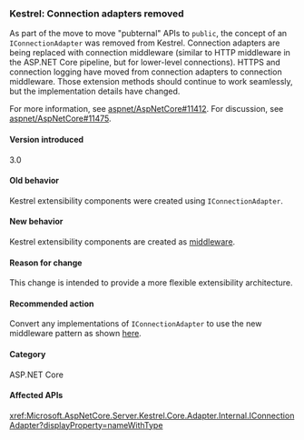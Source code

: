 ### Kestrel: Connection adapters removed

As part of the move to move "pubternal" APIs to `public`, the concept of an `IConnectionAdapter` was removed from Kestrel. Connection adapters are being replaced with connection middleware (similar to HTTP middleware in the ASP.NET Core pipeline, but for lower-level connections). HTTPS and connection logging have moved from connection adapters to connection middleware. Those extension methods should continue to work seamlessly, but the implementation details have changed.

For more information, see [aspnet/AspNetCore#11412](https://github.com/aspnet/AspNetCore/pull/11412). For discussion, see [aspnet/AspNetCore#11475](https://github.com/aspnet/AspNetCore/issues/11475).

#### Version introduced

3.0

#### Old behavior

Kestrel extensibility components were created using `IConnectionAdapter`.

#### New behavior

Kestrel extensibility components are created as [middleware](https://github.com/aspnet/AspNetCore/pull/11412/files#diff-89acc06acf1b2e96bbdb811ce523619f).

#### Reason for change

This change is intended to provide a more flexible extensibility architecture.

#### Recommended action

Convert any implementations of `IConnectionAdapter` to use the new middleware pattern as shown [here](https://github.com/aspnet/AspNetCore/pull/11412/files#diff-89acc06acf1b2e96bbdb811ce523619f).

#### Category

ASP.NET Core

#### Affected APIs

<xref:Microsoft.AspNetCore.Server.Kestrel.Core.Adapter.Internal.IConnectionAdapter?displayProperty=nameWithType>

<!-- 

#### Affected APIs

`T:Microsoft.AspNetCore.Server.Kestrel.Core.Adapter.Internal.IConnectionAdapter`

-->
